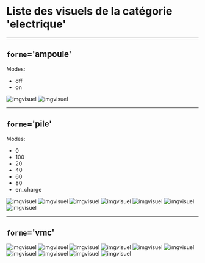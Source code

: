 
# Liste des visuels de la catégorie 'electrique'

---
## `forme`='ampoule'

Modes:

* off
* on

![imgvisuel](https://svn.abls-habitat.fr/repo/Watchdog/prod/Watchdogd/IHM/img/ampoule_off.png)
![imgvisuel](https://svn.abls-habitat.fr/repo/Watchdog/prod/Watchdogd/IHM/img/ampoule_on.png)

---
## `forme`='pile'

Modes:

* 0
* 100
* 20
* 40
* 60
* 80
* en_charge

![imgvisuel](https://svn.abls-habitat.fr/repo/Watchdog/prod/Watchdogd/IHM/img/pile_0.png)
![imgvisuel](https://svn.abls-habitat.fr/repo/Watchdog/prod/Watchdogd/IHM/img/pile_100.png)
![imgvisuel](https://svn.abls-habitat.fr/repo/Watchdog/prod/Watchdogd/IHM/img/pile_20.png)
![imgvisuel](https://svn.abls-habitat.fr/repo/Watchdog/prod/Watchdogd/IHM/img/pile_40.png)
![imgvisuel](https://svn.abls-habitat.fr/repo/Watchdog/prod/Watchdogd/IHM/img/pile_60.png)
![imgvisuel](https://svn.abls-habitat.fr/repo/Watchdog/prod/Watchdogd/IHM/img/pile_80.png)
![imgvisuel](https://svn.abls-habitat.fr/repo/Watchdog/prod/Watchdogd/IHM/img/pile_en_charge.png)

---
## `forme`='vmc'

![imgvisuel](https://svn.abls-habitat.fr/repo/Watchdog/prod/Watchdogd/IHM/img/vmc_white.png)
![imgvisuel](https://svn.abls-habitat.fr/repo/Watchdog/prod/Watchdogd/IHM/img/vmc_lightblue.png)
![imgvisuel](https://svn.abls-habitat.fr/repo/Watchdog/prod/Watchdogd/IHM/img/vmc_blue.png)
![imgvisuel](https://svn.abls-habitat.fr/repo/Watchdog/prod/Watchdogd/IHM/img/vmc_darkgreen.png)
![imgvisuel](https://svn.abls-habitat.fr/repo/Watchdog/prod/Watchdogd/IHM/img/vmc_gray.png)
![imgvisuel](https://svn.abls-habitat.fr/repo/Watchdog/prod/Watchdogd/IHM/img/vmc_green.png)
![imgvisuel](https://svn.abls-habitat.fr/repo/Watchdog/prod/Watchdogd/IHM/img/vmc_orange.png)
![imgvisuel](https://svn.abls-habitat.fr/repo/Watchdog/prod/Watchdogd/IHM/img/vmc_red.png)
![imgvisuel](https://svn.abls-habitat.fr/repo/Watchdog/prod/Watchdogd/IHM/img/vmc_yellow.png)
![imgvisuel](https://svn.abls-habitat.fr/repo/Watchdog/prod/Watchdogd/IHM/img/vmc_black.png)

